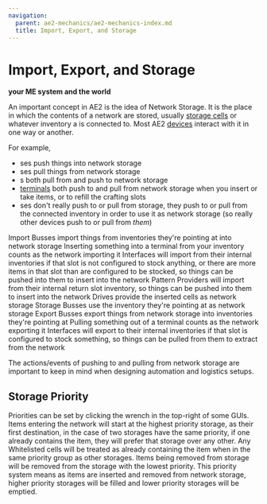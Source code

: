 ```yaml
---
navigation:
  parent: ae2-mechanics/ae2-mechanics-index.md
  title: Import, Export, and Storage
---
```


# Import, Export, and Storage

**your ME system and the world**

An important concept in AE2 is the idea of Network Storage. It is the place in which the contents of a network are stored,
usually [storage cells](../items-blocks-machines/storage_cells.md) or whatever inventory a <ItemLink id="storage_bus" />
is connected to. Most AE2 [devices](../ae2-mechanics/devices.md) interact with it in one way or another.

For example,

*   <ItemLink id="import_bus" />ses push things into network storage
*   <ItemLink id="export_bus" />ses pull things from network storage
*   <ItemLink id="interface" />s both pull from and push to network storage
*   [terminals](../items-blocks-machines/terminals.md) both push to and pull from network storage when you insert or take items, or to refill the crafting slots
*   <ItemLink id="storage_bus" />ses don't really push to or pull from storage, they push to or pull from the connected inventory
    in order to use it as network storage (so really other devices push to or pull from *them*)

<GameScene zoom="4" background="#00000000" interactive="false">
  <ImportStructure src="../assets/assemblies/import_export_storage.snbt" />

  <BoxAnnotation color="#dddddd" min="8 1 1" max="9 1.3 2">
        Import Busses import things from inventories they're pointing at into network storage
  </BoxAnnotation>

  <BoxAnnotation color="#dddddd" min="8 2 1" max="9 3 1.3">
        Inserting something into a terminal from your inventory counts as the network importing it
  </BoxAnnotation>

  <BoxAnnotation color="#dddddd" min="7 0 1" max="8 1 2">
        Interfaces will import from their internal inventories if that slot is not configured to stock anything, or there are more
        items in that slot than are configured to be stocked, so things can be pushed into them to insert into the network
  </BoxAnnotation>

  <BoxAnnotation color="#dddddd" min="6 0 1" max="7 1 2">
        Pattern Providers will import from their internal return slot inventory, so things can be pushed into them to insert into the network
  </BoxAnnotation>

  <BoxAnnotation color="#dddddd" min="4 1 1" max="5 2 2">
        Drives provide the inserted cells as network storage
  </BoxAnnotation>

  <BoxAnnotation color="#dddddd" min="3 1 1" max="4 1.3 2">
        Storage Busses use the inventory they're pointing at as network storage
  </BoxAnnotation>

  <BoxAnnotation color="#dddddd" min="1 1 1" max="2 1.3 2">
        Export Busses export things from network storage into inventories they're pointing at
  </BoxAnnotation>

  <BoxAnnotation color="#dddddd" min="1 2 1" max="2 3 1.3">
        Pulling something out of a terminal counts as the network exporting it
  </BoxAnnotation>

  <BoxAnnotation color="#dddddd" min="0 1 1" max="1 2 2">
        Interfaces will export to their internal inventories if that slot is configured to stock something,
        so things can be pulled from them to extract from the network
  </BoxAnnotation>

  <IsometricCamera yaw="195" pitch="30" />
</GameScene>

The actions/events of pushing to and pulling from network storage are important to keep in mind when designing automation
and logistics setups.

## Storage Priority

Priorities can be set by clicking the wrench in the top-right of some GUIs.
Items entering the network will start at the highest priority storage, as
their first destination, in the case of two storages have the same priority,
if one already contains the item, they will prefer that storage over any
other. Any Whitelisted cells will be treated as already containing the item
when in the same priority group as other storages. Items being removed from storage will
be removed from the storage with the lowest priority. This priority system means as items are inserted and removed
from network storage, higher priority storages will be filled and lower priority storages will be emptied.
